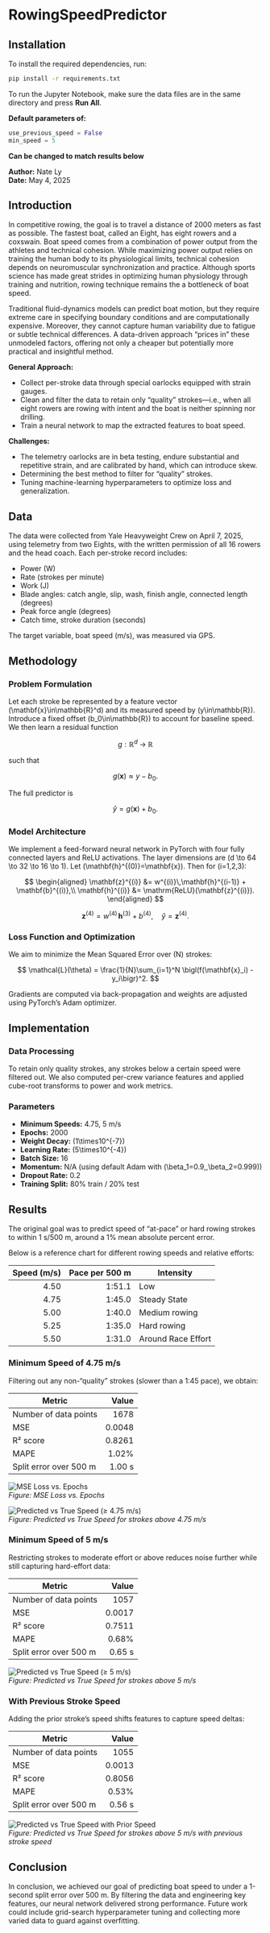 # RowingSpeedPredictor

## Installation

To install the required dependencies, run:

```bash
pip install -r requirements.txt
```

To run the Jupyter Notebook, make sure the data files are in the same directory and press **Run All**.

**Default parameters of:**
```python
use_previous_speed = False 
min_speed = 5
```
**Can be changed to match results below**

**Author:** Nate Ly  
**Date:** May 4, 2025  

## Introduction

In competitive rowing, the goal is to travel a distance of 2000 meters as fast as possible. The fastest boat, called an Eight, has eight rowers and a coxswain. Boat speed comes from a combination of power output from the athletes and technical cohesion. While maximizing power output relies on training the human body to its physiological limits, technical cohesion depends on neuromuscular synchronization and practice. Although sports science has made great strides in optimizing human physiology through training and nutrition, rowing technique remains the a bottleneck of boat speed.

Traditional fluid-dynamics models can predict boat motion, but they require extreme care in specifying boundary conditions and are computationally expensive. Moreover, they cannot capture human variability due to fatigue or subtle technical differences. A data-driven approach “prices in” these unmodeled factors, offering not only a cheaper but potentially more practical and insightful method.

**General Approach:**  
- Collect per-stroke data through special oarlocks equipped with strain gauges.  
- Clean and filter the data to retain only “quality” strokes—i.e., when all eight rowers are rowing with intent and the boat is neither spinning nor drilling.  
- Train a neural network to map the extracted features to boat speed.  

**Challenges:**  
- The telemetry oarlocks are in beta testing, endure substantial and repetitive strain, and are calibrated by hand, which can introduce skew.  
- Determining the best method to filter for “quality” strokes.  
- Tuning machine-learning hyperparameters to optimize loss and generalization.  

## Data

The data were collected from Yale Heavyweight Crew on April 7, 2025, using telemetry from two Eights, with the written permission of all 16 rowers and the head coach. Each per-stroke record includes:

- Power (W)  
- Rate (strokes per minute)  
- Work (J)  
- Blade angles: catch angle, slip, wash, finish angle, connected length (degrees)  
- Peak force angle (degrees)  
- Catch time, stroke duration (seconds)  

The target variable, boat speed (m/s), was measured via GPS.

## Methodology

### Problem Formulation

Let each stroke be represented by a feature vector \(\mathbf{x}\in\mathbb{R}^d\) and its measured speed by \(y\in\mathbb{R}\). Introduce a fixed offset \(b_0\in\mathbb{R}\) to account for baseline speed. We then learn a residual function

$$
g: \mathbb{R}^d \;\to\; \mathbb{R}
$$

such that

$$
g(\mathbf{x}) \approx y - b_0.
$$

The full predictor is

$$
\hat y = g(\mathbf{x}) + b_0.
$$

### Model Architecture

We implement a feed-forward neural network in PyTorch with four fully connected layers and ReLU activations. The layer dimensions are \(d \to 64 \to 32 \to 16 \to 1\). Let \(\mathbf{h}^{(0)}=\mathbf{x}\). Then for \(i=1,2,3\):

$$
\begin{aligned}
\mathbf{z}^{(i)} &= w^{(i)}\,\mathbf{h}^{(i-1)} + \mathbf{b}^{(i)},\\
\mathbf{h}^{(i)} &= \mathrm{ReLU}(\mathbf{z}^{(i)}).
\end{aligned}
$$

$$
\mathbf{z}^{(4)} = w^{(4)}\,\mathbf{h}^{(3)} + b^{(4)}, 
\quad
\hat y = \mathbf{z}^{(4)}.
$$

### Loss Function and Optimization

We aim to minimize the Mean Squared Error over \(N\) strokes:

$$
\mathcal{L}(\theta)
= \frac{1}{N}\sum_{i=1}^N \bigl(f(\mathbf{x}_i) - y_i\bigr)^2.
$$

Gradients are computed via back-propagation and weights are adjusted using PyTorch’s Adam optimizer.

## Implementation

### Data Processing

To retain only quality strokes, any strokes below a certain speed were filtered out. We also computed per-crew variance features and applied cube-root transforms to power and work metrics.

### Parameters

- **Minimum Speeds:** 4.75, 5 m/s  
- **Epochs:** 2000  
- **Weight Decay:** \(1\times10^{-7}\)  
- **Learning Rate:** \(5\times10^{-4}\)  
- **Batch Size:** 16  
- **Momentum:** N/A (using default Adam with \(\beta_1=0.9,\,\beta_2=0.999\))  
- **Dropout Rate:** 0.2  
- **Training Split:** 80% train / 20% test  

## Results

The original goal was to predict speed of “at-pace” or hard rowing strokes to within 1 s/500 m, around a 1% mean absolute percent error.

Below is a reference chart for different rowing speeds and relative efforts:

| Speed (m/s) | Pace per 500 m | Intensity          |
|------------:|---------------:|--------------------|
| 4.50        | 1:51.1         | Low                |
| 4.75        | 1:45.0         | Steady State       |
| 5.00        | 1:40.0         | Medium rowing      |
| 5.25        | 1:35.0         | Hard rowing        |
| 5.50        | 1:31.0         | Around Race Effort |

### Minimum Speed of 4.75 m/s

Filtering out any non-“quality” strokes (slower than a 1:45 pace), we obtain:

| Metric                   | Value  |
|--------------------------|-------:|
| Number of data points    | 1678   |
| MSE                      | 0.0048 |
| R² score                 | 0.8261 |
| MAPE                     | 1.02%  |
| Split error over 500 m   | 1.00 s |

![MSE Loss vs. Epochs](output2.png)  
*Figure: MSE Loss vs. Epochs*

![Predicted vs True Speed (≥ 4.75 m/s)](output.png)  
*Figure: Predicted vs True Speed for strokes above 4.75 m/s*

### Minimum Speed of 5 m/s

Restricting strokes to moderate effort or above reduces noise further while still capturing hard-effort data:

| Metric                   | Value  |
|--------------------------|-------:|
| Number of data points    | 1057   |
| MSE                      | 0.0017 |
| R² score                 | 0.7511 |
| MAPE                     | 0.68%  |
| Split error over 500 m   | 0.65 s |

![Predicted vs True Speed (≥ 5 m/s)](output3.png)  
*Figure: Predicted vs True Speed for strokes above 5 m/s*

### With Previous Stroke Speed

Adding the prior stroke’s speed shifts features to capture speed deltas:

| Metric                   | Value  |
|--------------------------|-------:|
| Number of data points    | 1055   |
| MSE                      | 0.0013 |
| R² score                 | 0.8056 |
| MAPE                     | 0.53%  |
| Split error over 500 m   | 0.56 s |

![Predicted vs True Speed with Prior Speed](output4.png)  
*Figure: Predicted vs True Speed for strokes above 5 m/s with previous stroke speed*

## Conclusion

In conclusion, we achieved our goal of predicting boat speed to under a 1-second split error over 500 m. By filtering the data and engineering key features, our neural network delivered strong performance. Future work could include grid-search hyperparameter tuning and collecting more varied data to guard against overfitting.  
